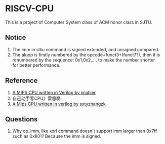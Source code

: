 # RISCV-CPU
This is a project of Computer System class of ACM honor class in SJTU.

## Notice
1. The imm in sltiu command is signed extended, and unsigned compared.
2. The aluop is firstly numbered by the opcode+funct3+(funct7?), then it is renumbered by the sequence: 0x1,0x2,..., to make the number shorter for better performance.

## Reference
1. [A MIPS CPU written in Verilog by jmahler](https://github.com/jmahler/mips-cpu.git)
2. 自己动手写CPU》雷思磊
3. [A Mips CPU written in verilog by sxtyzhangzk](https://github.com/sxtyzhangzk/mips-cpu.git)

## Questions
1. Why op_imm, like xori command doesn't support imm larger than 0x7ff such as 0x801?
	Because the imm is signed.